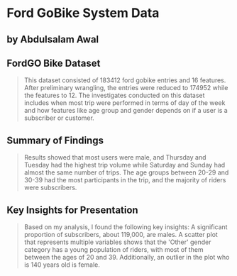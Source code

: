 # Ford GoBike System Data
## by Abdulsalam Awal


## FordGO Bike Dataset

> This dataset consisted of 183412 ford gobike entries and 16 features. After preliminary wrangling, the entries were reduced to 174952 while the features to 12.
The investigates conducted on this dataset includes when most trip were performed in terms of day of the week and how features like age group and gender depends on if a user is a subscriber or customer.

## Summary of Findings

> Results showed that most users were male, and Thursday and Tuesday had the highest trip volume while Saturday and Sunday had almost the same number of trips. 
The age groups between 20-29 and 30-39 had the most participants in the trip, and the majority of riders were subscribers.
 


## Key Insights for Presentation

> Based on my analysis, I found the following key insights: 
A significant proportion of subscribers, about 119,000, are males. 
A scatter plot that represents multiple variables shows that the 'Other' gender category has a young population of riders, with most of them between the ages of 20 and 39. Additionally, an outlier in the plot who is 140 years old is female. 



```python

```
